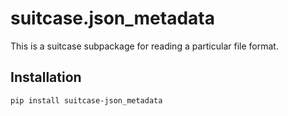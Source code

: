 # suitcase.json_metadata

This is a suitcase subpackage for reading a particular file format.

## Installation

```
pip install suitcase-json_metadata
```
